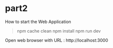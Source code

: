 # part2

How to start the Web Application
> npm cache clean
> npm install
> npm run dev

Open web browser with URL : http://localhost:3000

